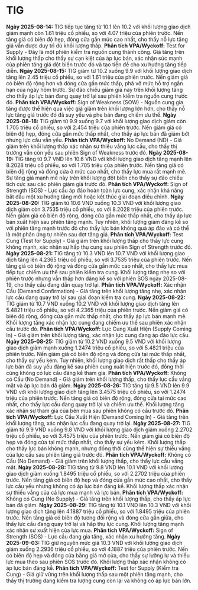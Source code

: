 # TIG

**Ngày 2025-08-14:** TIG tiếp tục tăng từ 10.1 lên 10.2 với khối lượng giao dịch giảm mạnh còn 1.61 triệu cổ phiếu, so với 4.07 triệu của phiên trước. Nến tăng giá có biên độ hẹp, đóng cửa gần mức cao nhất, cho thấy nỗ lực tăng giá vẫn được duy trì dù khối lượng thấp. **Phân tích VPA/Wyckoff:** Test for Supply - Đây là một phiên kiểm tra nguồn cung thành công. Giá tăng trên khối lượng thấp cho thấy sự cạn kiệt của áp lực bán, xác nhận sức mạnh của phiên tăng giá đột biến trước đó và tạo tiền đề cho xu hướng tăng tiếp diễn.
**Ngày 2025-08-15:** TIG giảm từ 10.2 xuống 9.9 với khối lượng giao dịch tăng lên 2.45 triệu cổ phiếu, so với 1.61 triệu của phiên trước. Nến giảm giá có biên độ rộng hơn và đóng cửa gần mức thấp, phá vỡ mức hỗ trợ ngắn hạn của ngày hôm trước. Sự đảo chiều giảm giá này trên khối lượng tăng cho thấy áp lực bán đang quay trở lại sau phiên kiểm tra nguồn cung trước đó. **Phân tích VPA/Wyckoff:** Sign of Weakness (SOW) - Nguồn cung gia tăng được thể hiện qua việc giá giảm trên khối lượng lớn hơn, cho thấy nỗ lực tăng giá trước đó đã suy yếu và phe bán đang chiếm ưu thế.
**Ngày 2025-08-18:** TIG giảm từ 9.9 xuống 9.7 với khối lượng giao dịch giảm còn 1.705 triệu cổ phiếu, so với 2.454 triệu của phiên trước. Nến giảm giá có biên độ hẹp, đóng cửa gần mức thấp nhất, cho thấy áp lực bán đã giảm bớt nhưng lực cầu vẫn yếu. **Phân tích VPA/Wyckoff:** No Demand (ND) - Giá giảm trên khối lượng thấp xác nhận sự thiếu vắng lực cầu, cho thấy thị trường vẫn còn yếu sau phiên Sign of Weakness trước đó.
**Ngày 2025-08-19:** TIG tăng từ 9.7 VND lên 10.6 VND với khối lượng giao dịch tăng mạnh lên 8.2028 triệu cổ phiếu, so với 1.705 triệu của phiên trước. Nến tăng giá có biên độ rộng và đóng cửa ở mức cao nhất, cho thấy lực mua rất mạnh mẽ. Sự tăng giá mạnh mẽ này trên khối lượng đột biến cho thấy sự đảo chiều tích cực sau các phiên giảm giá trước đó. **Phân tích VPA/Wyckoff:** Sign of Strength (SOS) - Lực cầu áp đảo hoàn toàn lực cung, xác nhận khả năng bắt đầu một xu hướng tăng mới hoặc kết thúc giai đoạn điều chỉnh.
**Ngày 2025-08-20:** TIG giảm từ 10.6 VND xuống 10.3 VND với khối lượng giao dịch giảm còn 3.7535 triệu cổ phiếu, so với 8.2028 triệu của phiên trước. Nến giảm giá có biên độ rộng, đóng cửa gần mức thấp nhất, cho thấy áp lực bán xuất hiện sau phiên tăng mạnh. Tuy nhiên, khối lượng giảm đáng kể so với phiên tăng mạnh trước đó cho thấy lực bán không quá áp đảo và có thể là một phản ứng tự nhiên sau đợt tăng giá. **Phân tích VPA/Wyckoff:** Test Cung (Test for Supply) - Giá giảm trên khối lượng thấp cho thấy lực cung không mạnh, xác nhận sự hấp thụ cung sau phiên Sign of Strength trước đó.
**Ngày 2025-08-21:** TIG tăng từ 10.3 VND lên 10.7 VND với khối lượng giao dịch tăng lên 4.2365 triệu cổ phiếu, so với 3.7535 triệu của phiên trước. Nến tăng giá có biên độ rộng và đóng cửa gần mức cao nhất, cho thấy lực mua tiếp tục chiếm ưu thế sau phiên kiểm tra cung. Khối lượng tăng nhẹ so với phiên trước nhưng vẫn thấp hơn đáng kể so với phiên SOS ngày 2025-08-19, cho thấy cầu đang dần quay trở lại. **Phân tích VPA/Wyckoff:** Xác nhận Cầu (Demand Confirmation) - Giá tăng trên khối lượng tăng nhẹ, xác nhận lực cầu đang quay trở lại sau giai đoạn kiểm tra cung.
**Ngày 2025-08-22:** TIG giảm từ 10.7 VND xuống 10.2 VND với khối lượng giao dịch tăng lên 5.4821 triệu cổ phiếu, so với 4.2365 triệu của phiên trước. Nến giảm giá có biên độ rộng, đóng cửa gần mức thấp nhất, cho thấy áp lực bán mạnh mẽ. Khối lượng tăng xác nhận lực cung đang chiếm ưu thế sau phiên xác nhận cầu trước đó. **Phân tích VPA/Wyckoff:** Lực Cung Xuất Hiện (Supply Coming In) - Giá giảm trên khối lượng tăng, xác nhận lực cung đang áp đảo lực cầu.
**Ngày 2025-08-25:** TIG giảm từ 10.2 VND xuống 9.5 VND với khối lượng giao dịch giảm mạnh xuống 1.2474 triệu cổ phiếu, so với 5.4821 triệu của phiên trước. Nến giảm giá có biên độ rộng và đóng cửa tại mức thấp nhất, cho thấy sự yếu kém. Tuy nhiên, khối lượng giao dịch rất thấp cho thấy áp lực bán đã suy yếu đáng kể sau phiên cung xuất hiện trước đó, đồng thời cũng không có lực cầu đáng kể tham gia. **Phân tích VPA/Wyckoff:** Không có Cầu (No Demand) - Giá giảm trên khối lượng thấp, cho thấy lực cầu vắng mặt và áp lực bán đã giảm.
**Ngày 2025-08-26:** TIG tăng từ 9.5 VND lên 9.9 VND với khối lượng giao dịch tăng lên 3.4575 triệu cổ phiếu, so với 1.2474 triệu của phiên trước. Nến tăng giá có biên độ rộng, đóng cửa tại mức cao nhất, cho thấy lực cầu đang quay trở lại và chiếm ưu thế. Khối lượng tăng xác nhận sự tham gia của bên mua sau phiên không có cầu trước đó. **Phân tích VPA/Wyckoff:** Lực Cầu Xuất Hiện (Demand Coming In) - Giá tăng trên khối lượng tăng, xác nhận lực cầu đang quay trở lại.
**Ngày 2025-08-27:** TIG giảm từ 9.9 VND xuống 9.8 VND với khối lượng giao dịch giảm xuống 2.2702 triệu cổ phiếu, so với 3.4575 triệu của phiên trước. Nến giảm giá có biên độ hẹp và đóng cửa tại mức thấp nhất, cho thấy sự yếu kém. Khối lượng thấp cho thấy lực bán không mạnh, nhưng đồng thời cũng thể hiện sự thiếu vắng của lực cầu sau phiên tăng giá trước đó. **Phân tích VPA/Wyckoff:** Không có Cầu (No Demand) - Giá giảm trên khối lượng thấp, cho thấy lực cầu vắng mặt.
**Ngày 2025-08-28:** TIG tăng từ 9.8 VND lên 10.1 VND với khối lượng giao dịch giảm xuống 1.8495 triệu cổ phiếu, so với 2.2702 triệu của phiên trước. Nến tăng giá có biên độ hẹp và đóng cửa gần mức cao nhất, cho thấy lực cầu yếu nhưng không có áp lực bán đáng kể. Khối lượng thấp xác nhận sự thiếu vắng của cả lực mua mạnh và lực bán. **Phân tích VPA/Wyckoff:** Không có Cung (No Supply) - Giá tăng trên khối lượng thấp, cho thấy áp lực bán đã giảm.
**Ngày 2025-08-29:** TIG tăng từ 10.1 VND lên 10.3 VND với khối lượng giao dịch tăng lên 4.1887 triệu cổ phiếu, so với 1.8495 triệu của phiên trước. Nến tăng giá có biên độ tương đối rộng và đóng cửa gần giữa, cho thấy lực cầu đang quay trở lại và hấp thụ lực cung. Khối lượng tăng mạnh xác nhận sự xuất hiện của lực mua. **Phân tích VPA/Wyckoff:** Sign of Strength (SOS) - Lực cầu đang gia tăng, xác nhận xu hướng tăng.
**Ngày 2025-09-03:** TIG giữ nguyên mức giá 10.3 VND với khối lượng giao dịch giảm xuống 2.2936 triệu cổ phiếu, so với 4.1887 triệu của phiên trước. Nến có biên độ hẹp và đóng cửa bằng giá mở cửa, cho thấy sự lưỡng lự và thiếu lực mua theo sau phiên SOS trước đó. Khối lượng thấp xác nhận không có áp lực bán đáng kể. **Phân tích VPA/Wyckoff:** Test for Supply (Kiểm tra Cung) - Giá giữ vững trên khối lượng thấp sau một phiên tăng mạnh, cho thấy thị trường đang kiểm tra lượng cung còn lại và không có áp lực bán lớn.
